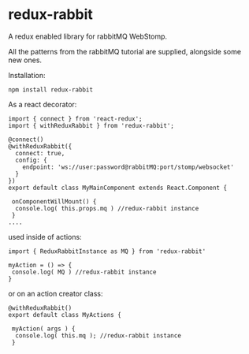 # redux-rabbit

A redux enabled library for rabbitMQ WebStomp.

All the patterns from the rabbitMQ tutorial are supplied, alongside some new ones.

Installation:
```
npm install redux-rabbit
```

As a react decorator:
```
import { connect } from 'react-redux';
import { withReduxRabbit } from 'redux-rabbit';

@connect()
@withReduxRabbit({
  connect: true,
  config: {
    endpoint: 'ws://user:password@rabbitMQ:port/stomp/websocket'
  }
})
export default class MyMainComponent extends React.Component {

 onComponentWillMount() {
  console.log( this.props.mq ) //redux-rabbit instance
 }
....
```

used inside of actions:

```
import { ReduxRabbitInstance as MQ } from 'redux-rabbit'

myAction = () => {
 console.log( MQ ) //redux-rabbit instance
}
```

or on an action creator class:
```
@withReduxRabbit()
export default class MyActions {

 myAction( args ) {
  console.log( this.mq ); //redux-rabbit instance
 }
```
